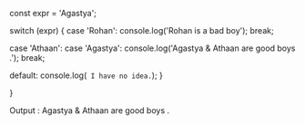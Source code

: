const expr = 'Agastya';

switch (expr) {
  case 'Rohan':
    console.log('Rohan is a bad boy');
    break;
    
  case 'Athaan':
  case 'Agastya':
    console.log('Agastya & Athaan are good boys .');
    break;
    
  default:
    console.log(` I have no idea.`);
}

}

Output : Agastya & Athaan are good boys .
